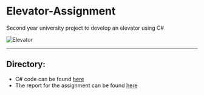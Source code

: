 # Elevator-Assignment
Second year university project to develop an elevator using C#

![Elevator](https://i.gyazo.com/09f6d9ec04eb1376bd1f12b43e0287d3.png)

---

## Directory:
* C# code can be found [here](https://github.com/FHaisal/Elevator-Assignment/tree/main/Elevator)
* The report for the assignment can be found [here](https://github.com/FHaisal/Elevator-Assignment/blob/main/1618196AssignmentOneReport.docx)
